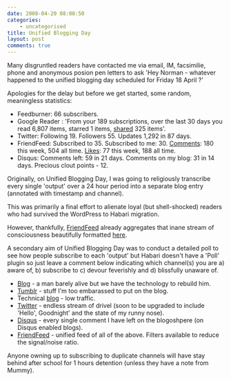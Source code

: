 ```yaml
---
date: 2008-04-20 08:08:50
categories:
    - uncategorised
title: Unified Blogging Day
layout: post
comments: true
---
```

Many disgruntled readers have contacted me via email, IM, facsimilie,
phone and anonymous posion pen letters to ask 'Hey Norman - whatever
happened to the unified blogging day scheduled for Friday 18 April ?'

Apologies for the delay but before we get started, some random,
meaningless statistics:

-   Feedburner: 66 subscribers.
-   Google Reader : 'From your 189 subscriptions, over the last 30 days
    you read 6,807 items, starred 1 items,
    [shared](https://www.google.com/reader/shared/08375973873450584543)
    325 items'.
-   Twitter: Following 19. Followers 55. Updates 1,292 in 87 days.
-   FriendFeed: Subscribed to 35. Subscribed to me: 30.
    [Comments](http://friendfeed.com/andyc/comments): 180 this week, 504
    all time. [Likes](http://friendfeed.com/andyc/likes): 77 this week,
    188 all time.
-   Disqus: Comments left: 59 in 21 days. Comments on my blog: 31 in 14
    days. Precious clout points - 12.

Originally, on Unified Blogging Day, I was going to religiously
transcribe every single 'output' over a 24 hour period into a separate
blog entry (annotated with timestamp and channel).

This was primarily a final effort to alienate loyal (but shell-shocked)
readers who had survived the WordPress to Habari migration.

However, thankfully, [FriendFeed](http://friendfeed.com/) already
aggregates that inane stream of consciousness beautifully formatted
[here](http://friendfeed.com/andyc).

A secondary aim of Unified Blogging Day was to conduct a detailed poll
to see how people subscribe to each 'output' but Habari doesn't have a
'Poll' plugin so just leave a comment below indicating which channel(s)
you are a) aware of, b) subscribe to c) devour feverishly and d)
blissfully unaware of.
-   [Blog](http://www.nbrightside.com/blog/) - a man barely alive but we
    have the technology to rebuild him.
-   [Tumblr](http://andyc.tumblr.com/) - stuff I'm too embarassed to put
    on the blog.
-   Technical [blog](http://www.nbrightside.com/drupal/) - low traffic.
-   [Twitter](http://twitter.com/andycowl) - endless stream of drivel
    (soon to be upgraded to include 'Hello', Goodnight' and the state of
    my runny nose).
-   [Disqus](http://disqus.com/people/andycowl/) - every single comment
    I have left on the blogoshpere (on Disqus enabled blogs).
-   [FriendFeed](http://friendfeed.com/andyc) - unified feed of all of
    the above. Filters available to reduce the signal/noise ratio.

Anyone owning up to subscribing to duplicate channels will have stay
behind after school for 1 hours detention (unless they have a note from
Mummy).
